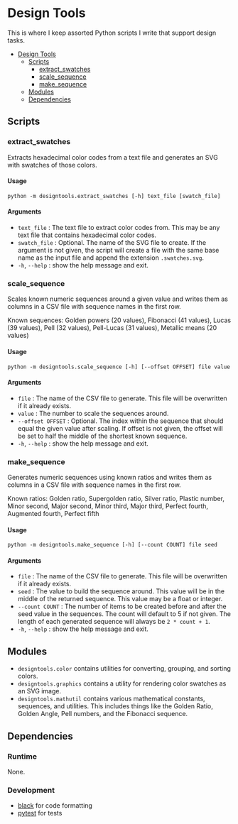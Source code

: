 # Design Tools

This is where I keep assorted Python scripts I write that support design tasks.

- [Design Tools](#design-tools)
  - [Scripts](#scripts)
    - [extract\_swatches](#extract_swatches)
    - [scale\_sequence](#scale_sequence)
    - [make\_sequence](#make_sequence)
  - [Modules](#modules)
  - [Dependencies](#dependencies)

## Scripts

### extract_swatches

Extracts hexadecimal color codes from a text file and generates an SVG with
swatches of those colors.

#### Usage<!-- omit from toc -->

`python -m designtools.extract_swatches [-h] text_file [swatch_file]`

#### Arguments<!-- omit from toc -->

- `text_file` : The text file to extract color codes from. This may be any text
  file that contains hexadecimal color codes.
- `swatch_file` : Optional. The name of the SVG file to create. If the argument
  is not given, the script will create a file with the same base name as the
  input file and append the extension `.swatches.svg`.
- `-h`, `--help` : show the help message and exit.

### scale_sequence

Scales known numeric sequences around a given value and writes them as columns
in a CSV file with sequence names in the first row.

Known sequences: Golden powers (20 values), Fibonacci (41 values), Lucas (39
values), Pell (32 values), Pell-Lucas (31 values), Metallic means (20 values)

#### Usage<!-- omit from toc -->

`python -m designtools.scale_sequence [-h] [--offset OFFSET] file value`

#### Arguments<!-- omit from toc -->

- `file` : The name of the CSV file to generate. This file will be overwritten
  if it already exists.
- `value` : The number to scale the sequences around.
- `--offset OFFSET` : Optional. The index within the sequence that should equal
  the given value after scaling. If offset is not given, the offset will be set
  to half the middle of the shortest known sequence.
- `-h`, `--help` : show the help message and exit.

### make_sequence

Generates numeric sequences using known ratios and writes them as columns in a
CSV file with sequence names in the first row.

Known ratios: Golden ratio, Supergolden ratio, Silver ratio, Plastic number,
Minor second, Major second, Minor third, Major third, Perfect fourth, Augmented
fourth, Perfect fifth

#### Usage<!-- omit from toc -->

`python -m designtools.make_sequence [-h] [--count COUNT] file seed`

#### Arguments<!-- omit from toc -->

- `file` : The name of the CSV file to generate. This file will be overwritten
  if it already exists.
- `seed` : The value to build the sequence around. This value will be in the
  middle of the returned sequence. This value may be a float or integer.
- `--count COUNT` : The number of items to be created before and after the seed
  value in the sequences. The count will default to 5 if not given. The length
  of each generated sequence will always be `2 * count + 1`.
- `-h`, `--help` : show the help message and exit.

## Modules

- `designtools.color` contains utilities for converting, grouping, and sorting
  colors.
- `designtools.graphics` contains a utility for rendering color swatches as an
  SVG image.
- `designtools.mathutil` contains various mathematical constants, sequences,
  and utilities. This includes things like the Golden Ratio, Golden Angle, Pell
  numbers, and the Fibonacci sequence.

## Dependencies

### Runtime<!-- omit from toc -->
None.

### Development<!-- omit from toc -->

- [black](https://black.readthedocs.io/en/stable/) for code formatting
- [pytest](https://pytest.org/) for tests

